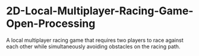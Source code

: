 # 2D-Local-Multiplayer-Racing-Game-Open-Processing
A local multiplayer racing game that requires two players to race against each other while simultaneously avoiding obstacles on the racing path. 
